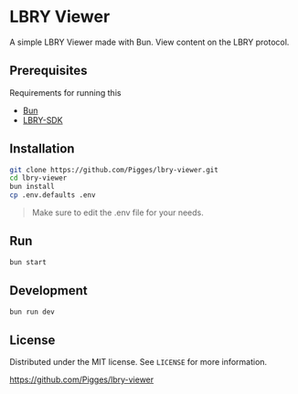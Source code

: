 # LBRY Viewer

A simple LBRY Viewer made with Bun.
View content on the LBRY protocol.

## Prerequisites
Requirements for running this
* [Bun](https://bun.sh/)
* [LBRY-SDK](https://github.com/lbryio/lbry-sdk)

## Installation
```sh
git clone https://github.com/Pigges/lbry-viewer.git
cd lbry-viewer
bun install
cp .env.defaults .env
```

> Make sure to edit the .env file for your needs.

## Run
```sh
bun start
```

## Development
```sh
bun run dev
```

## License
Distributed under the MIT license. See ``LICENSE`` for more information.

https://github.com/Pigges/lbry-viewer
